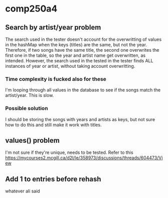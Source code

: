 # comp250a4

## Search by artist/year problem
The search used in the tester doesn't account for the overwritting of values in the hashMap when the keys (titles) are the same, but not the year. Therefore, if two songs have the same title, the second one overwrites the first one in the table, so the year and artist name get overwritten, as intended.
However, the search used in the tested in the tester finds ALL instances of year or artist, without taking account overwritting.

### Time complexity is fucked also for these
I'm looping through all values in the database to see if the songs match the artist/year. This is slow.

### Possible solution
I should be storing the songs with years and artists as keys, but not sure how to do this and still make it work with titles.

## values() problem
I'm not sure if they're unique, needs to be tested. Refer to this https://mycourses2.mcgill.ca/d2l/le/358973/discussions/threads/604473/View

## Add 1 to entries before rehash
whatever ali said
